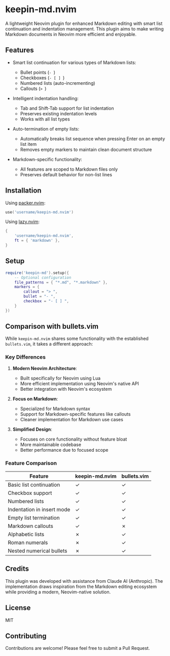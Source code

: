 # keepin-md.nvim

A lightweight Neovim plugin for enhanced Markdown editing with smart list continuation and indentation management. This plugin aims to make writing Markdown documents in Neovim more efficient and enjoyable.

## Features

- Smart list continuation for various types of Markdown lists:
  - Bullet points (`- `)
  - Checkboxes (`- [ ] `)
  - Numbered lists (auto-incrementing)
  - Callouts (`> `)

- Intelligent indentation handling:
  - Tab and Shift-Tab support for list indentation
  - Preserves existing indentation levels
  - Works with all list types

- Auto-termination of empty lists:
  - Automatically breaks list sequence when pressing Enter on an empty list item
  - Removes empty markers to maintain clean document structure

- Markdown-specific functionality:
  - All features are scoped to Markdown files only
  - Preserves default behavior for non-list lines

## Installation

Using [packer.nvim](https://github.com/wbthomason/packer.nvim):

```lua
use('username/keepin-md.nvim')
```

Using [lazy.nvim](https://github.com/folke/lazy.nvim):

```lua
{
    'username/keepin-md.nvim',
    ft = { 'markdown' },
}
```

## Setup

```lua
require('keepin-md').setup({
    -- Optional configuration
    file_patterns = { "*.md", "*.markdown" },
    markers = {
        callout = "> ",
        bullet = "- ",
        checkbox = "- [ ] ",
    }
})
```

## Comparison with bullets.vim

While `keepin-md.nvim` shares some functionality with the established `bullets.vim`, it takes a different approach:

### Key Differences

1. **Modern Neovim Architecture**:
   - Built specifically for Neovim using Lua
   - More efficient implementation using Neovim's native API
   - Better integration with Neovim's ecosystem

2. **Focus on Markdown**:
   - Specialized for Markdown syntax
   - Support for Markdown-specific features like callouts
   - Cleaner implementation for Markdown use cases

3. **Simplified Design**:
   - Focuses on core functionality without feature bloat
   - More maintainable codebase
   - Better performance due to focused scope

### Feature Comparison

| Feature | keepin-md.nvim | bullets.vim |
|---------|----------------|-------------|
| Basic list continuation | ✓ | ✓ |
| Checkbox support | ✓ | ✓ |
| Numbered lists | ✓ | ✓ |
| Indentation in insert mode | ✓ | ✓ |
| Empty list termination | ✓ | ✓ |
| Markdown callouts | ✓ | ✗ |
| Alphabetic lists | ✗ | ✓ |
| Roman numerals | ✗ | ✓ |
| Nested numerical bullets | ✗ | ✓ |

## Credits

This plugin was developed with assistance from Claude AI (Anthropic). The implementation draws inspiration from the Markdown editing ecosystem while providing a modern, Neovim-native solution.

## License

MIT

## Contributing

Contributions are welcome! Please feel free to submit a Pull Request.